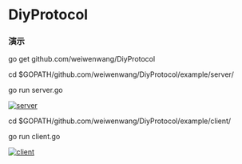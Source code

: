 # DiyProtocol


### 演示

go get github.com/weiwenwang/DiyProtocol

cd $GOPATH/github.com/weiwenwang/DiyProtocol/example/server/

go run server.go

[![server](https://i.loli.net/2018/11/16/5bee907d292ad.png)](https://asciinema.org/a/hSbedRIR4MXBr7aTayBwDKbvj)



cd $GOPATH/github.com/weiwenwang/DiyProtocol/example/client/

go run client.go

[![client](https://i.loli.net/2018/11/16/5bee907d09557.png)](https://asciinema.org/a/MFLd5a8t1ULrDnvj1m624DAaS)




